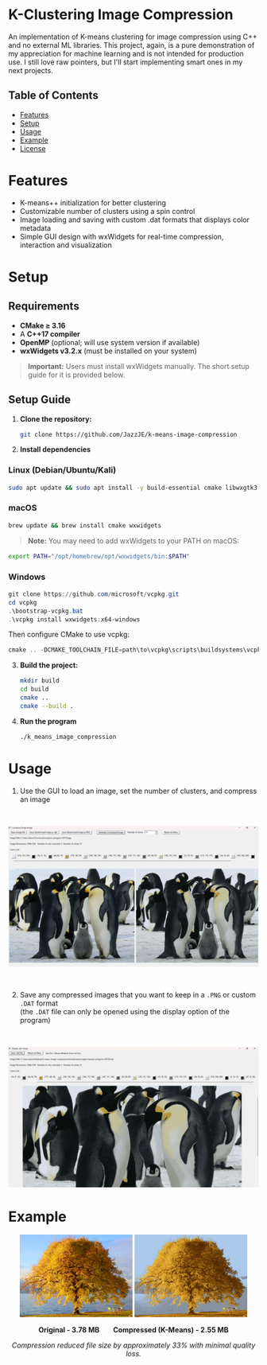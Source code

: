 # K-Clustering Image Compression

An implementation of K-means clustering for image compression using C++ and no external ML libraries. This project, again, is a pure demonstration of my appreciation for machine learning and is not intended for production use. I still love raw pointers, but I'll start implementing smart ones in my next projects.

## Table of Contents

- [Features](#features)
- [Setup](#setup)
- [Usage](#usage)
- [Example](#example)
- [License](#license)

# Features

- K-means++ initialization for better clustering
- Customizable number of clusters using a spin control
- Image loading and saving with custom .dat formats that displays color metadata
- Simple GUI design with wxWidgets for real-time compression, interaction and visualization

# Setup

## Requirements

- **CMake ≥ 3.16**  
- A **C++17 compiler**  
- **OpenMP** (optional; will use system version if available)  
- **wxWidgets v3.2.x** (must be installed on your system)

> **Important:** Users must install wxWidgets manually. The short setup guide for it is provided below.

## Setup Guide

1. **Clone the repository:**
   ```bash
   git clone https://github.com/JazzJE/k-means-image-compression
	```

2. **Install dependencies**

### Linux (Debian/Ubuntu/Kali)

   ```bash
   sudo apt update && sudo apt install -y build-essential cmake libwxgtk3.0-gtk3-dev libgtk-3-dev
   ```

### macOS

   ```bash
   brew update && brew install cmake wxwidgets
   ```

   > **Note:** You may need to add wxWidgets to your PATH on macOS:
   ```bash
   export PATH="/opt/homebrew/opt/wxwidgets/bin:$PATH"
   ```

### Windows

   ```powershell
   git clone https://github.com/microsoft/vcpkg.git
   cd vcpkg
   .\bootstrap-vcpkg.bat
   .\vcpkg install wxwidgets:x64-windows
   ```

   Then configure CMake to use vcpkg:

   ```powershell
   cmake .. -DCMAKE_TOOLCHAIN_FILE=path\to\vcpkg\scripts\buildsystems\vcpkg.cmake
   ```
   

3. **Build the project:**
   ```bash
   mkdir build
   cd build
   cmake ..
   cmake --build .
   ```

4. **Run the program**
   ```bash
   ./k_means_image_compression
   ```

# Usage

1. Use the GUI to load an image, set the number of clusters, and compress an image  

<br>

   ![Compress Image](https://github.com/JazzJE/k-means-image-compression/blob/main/assets/single%20image%20example.png?raw=true)

<br>

2. Save any compressed images that you want to keep in a `.PNG` or custom `.DAT` format  
   (the `.DAT` file can only be opened using the display option of the program)  
  
<br>

   ![Display Image](https://github.com/JazzJE/k-means-image-compression/blob/main/assets/display%20example.png?raw=true)

# Example

<p align="center">
  <img src="https://github.com/JazzJE/k-means-image-compression/blob/main/assets/original%20image.jpg?raw=true"
       width="45%" alt="Original Image (3.78 MB)">
  <img src="https://github.com/JazzJE/k-means-image-compression/blob/main/assets/transformed%20image.png?raw=true"
       width="45%" alt="Compressed Image (2.55 MB)">
</p>

<p align="center">
  <strong>Original - 3.78 MB</strong> &nbsp;&nbsp;&nbsp;&nbsp;&nbsp;
  <strong>Compressed (K-Means) - 2.55 MB</strong>
</p>

<p align="center">
  <em>Compression reduced file size by approximately 33% with minimal quality loss.</em>
</p>
